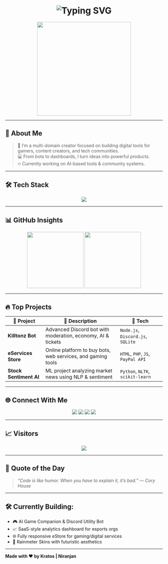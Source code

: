 <!-- Profile Header -->
<h1 align="center">
  <img src="https://readme-typing-svg.demolab.com?font=Fira+Code&weight=600&size=26&pause=1000&center=true&vCenter=true&width=435&lines=Hi+there+%F0%9F%91%8B+I'm+Kratos+(Niranjan);Gamer+%7C+Developer+%7C+AI+Explorer;Founder+of+Killtonz+United+%E2%9C%94%EF%B8%8F;Welcome+to+My+World+of+Code+%F0%9F%92%BB" alt="Typing SVG" />
</h1>

<p align="center">
  <img src="https://media.tenor.com/FG3pWk-LLXYAAAAC/coding.gif" width="300px" />
</p>

---

## 💼 About Me

> 🚀 I’m a multi-domain creator focused on building digital tools for gamers, content creators, and tech communities.  
> 💻 From bots to dashboards, I turn ideas into powerful products.  
> 🔥 Currently working on AI-based tools & community systems.

---

## 🛠️ Tech Stack

<p align="center">
  <img src="https://skillicons.dev/icons?i=html,css,js,php,python,cpp,nodejs,react,mysql,mongodb,bootstrap,tailwind,github,vscode" />
</p>

---

## 📊 GitHub Insights

<p align="center">
  <img src="https://github-readme-stats.vercel.app/api?username=Kratos144hz&show_icons=true&theme=gruvbox&hide_border=true&count_private=true" height="180"/>
  <img src="https://github-readme-streak-stats.herokuapp.com?user=Kratos144hz&theme=gruvbox&hide_border=true" height="180"/>
</p>

---

## 🔥 Top Projects

| 🧠 Project | 💬 Description | 🔧 Tech |
|-----------|----------------|---------|
| **Killtonz Bot** | Advanced Discord bot with moderation, economy, AI & tickets | `Node.js`, `Discord.js`, `SQLite` |
| **eServices Store** | Online platform to buy bots, web services, and gaming tools | `HTML`, `PHP`, `JS`, `PayPal API` |
| **Stock Sentiment AI** | ML project analyzing market news using NLP & sentiment | `Python`, `NLTK`, `scikit-learn` |

---

## 🌐 Connect With Me

<p align="center">
  <a href="https://discord.gg/CvWQ85RD6c"><img src="https://img.shields.io/badge/Discord-5865F2?style=for-the-badge&logo=discord&logoColor=white" /></a>
  <a href="https://www.youtube.com/@Kratoz_144hz"><img src="https://img.shields.io/badge/YouTube-FF0000?style=for-the-badge&logo=youtube&logoColor=white" /></a>
  <a href="https://www.instagram.com/"><img src="https://img.shields.io/badge/Instagram-E4405F?style=for-the-badge&logo=instagram&logoColor=white" /></a>
  <a href="mailto:kratosdevs@gmail.com"><img src="https://img.shields.io/badge/Email-kratosdevs@gmail.com-D14836?style=for-the-badge&logo=gmail&logoColor=white" /></a>
</p>

---

## 📈 Visitors

<p align="center">
  <img src="https://komarev.com/ghpvc/?username=Kratos144hz&color=blueviolet&style=flat-square" />
</p>

---

## 🧠 Quote of the Day

> *“Code is like humor. When you have to explain it, it’s bad.” — Cory House*

---

## 🛠️ Currently Building:

- 🎮 AI Game Companion & Discord Utility Bot  
- 📈 SaaS-style analytics dashboard for esports orgs  
- 🌐 Fully responsive eStore for gaming/digital services  
- 📘 Rainmeter Skins with futuristic aesthetics

---

**Made with ❤️ by Kratos | Niranjan**
